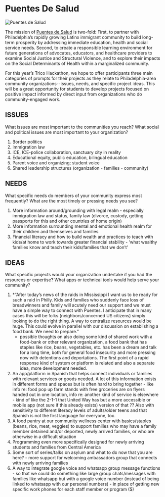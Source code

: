 # Puentes De Salud

![Puentes de Salud](http://www.puentesdesalud.org/wp-content/uploads/2016/12/PuentesDeSalud-1.png)

The mission of [Puentes de Salud](http://www.puentesdesalud.org/) is two-fold: First, to partner with Philadelphia’s rapidly growing Latinx immigrant community to build long-term prosperity by addressing immediate education, health and social service needs. Second, to create a responsible learning environment for future generations of advocates, educators, and healthcare providers to examine Social Justice and Structural Violence, and to explore their impacts on the Social Determinants of Health within a marginalized community.

For this year’s Trico Hackathon, we hope to offer participants three main categories of prompts for their projects as they relate to Philadelphia-area community organizations--issues, needs, and specific project ideas. This will be a great opportunity for students to develop projects focused on positive impact informed by direct input from organizations who do community-engaged work.

## ISSUES

What issues are most important to the communities you reach? What social and political issues are most important to your organization?

1. Border politics
2. Immigration law 
3. ICE, ICE-police collaboration, sanctuary city in reality 
4. Educational equity, public education, bilingual education 
5. Parent voice and organizing; student voice 
6. Shared leadership structures (organization - families - community) 

## NEEDS

What specific needs do members of your community express most frequently? What are the most timely or pressing needs you see?

1. More information around/grounding with legal realm - especially immigration law and status, family law (divorce, custody, getting passports for this and other countries of home origin)
2. More information surrounding mental and emotional health realm for their children and themselves and families
3. Financial literacy and how to build wealth and practices to teach with kids/at home to work towards greater financial stability - ‘what wealthy families know and teach their kids/families that we don’t’ 

## IDEAS

What specific projects would your organization undertake if you had the resources or expertise? What apps or technical tools would help serve your community?

1. *“After today’s news of the raids in Mississippi I want us to be ready for such a raid in Philly.  Kids and families who suddenly face loss of breadwinners and family will acutely need our support and we must have a simple way to connect with Puentes.   I anticipate that in many cases this will be folks (neighbors/concerned US citizens) simply looking to do the right thing.   A way to centralize resources would be huge.  This could evolve in parallel with our discussion on establishing a food bank.  We need to prepare.” 
    - possible thoughts on also doing some kind of shared work with a food-bank or other relevant organization, a food bank that has staples like rice, beans, vegetables, etc. has been a dream and talk for a long time, both for general food insecurity and more pressing now with detentions and deportations. The first point of a rapid response kind of system or platform is related and also a separate idea, more development needed. 
2. An app/platform in Spanish that helps connect individuals or families with relevant services or goods needed. A lot of this information exists in different forms and spaces but is often hard to bring together - like info re: food pop up farm stands with free groceries are on flyers handed out in one location, info re: another kind of service is elsewhere - kind of like the 2-1-1 that United Way has but a more accessible or mobile app (not sure if this already exists) version of that ?? Also with sensitivity to different literacy levels of adults/older teens and that Spanish is not the first language for everyone, too. 
3. A food pantry at our community wellness center with basics/staples (beans, rice, meat, veggies) to support families who may have a family member detained and/or deported, newly arrived families, or who are otherwise in a difficult situation
4. Programming even more specifically designed for newly arriving students and families from Central America 
5. Some sort of series/talks on asylum and what to do now that you are here? - more support for welcoming ambassadors group that connects with newly arriving families 
6. A way to integrate google voice and whatsapp group message functions - so that we could do something like large group chats/messages with families like whatsapp but with a google voice number (instead of being linked to whatsapp with our personal numbers) - in place of getting new specific work phones for each staff member or program ($)
